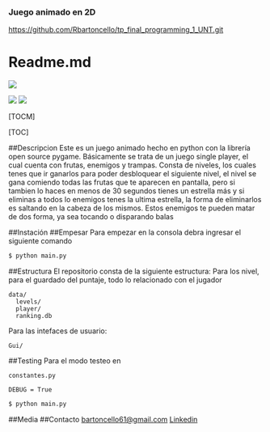 ### Juego animado  en 2D

https://github.com/Rbartoncello/tp_final_programming_1_UNT.git

# Readme.md

![](https://www.pygame.org/ftp/pygame-head-party.png)

![](https://github.com/Rbartoncello/tp_final_programming_1_UNT/fork) ![](https://img.shields.io/github/forks/pandao/editor.md.svg)


[TOCM]

[TOC]

##Descripcion
Este es un juego animado hecho en python con la librería open source pygame.
Básicamente se trata de un juego single player, el cual cuenta con frutas, enemigos y  trampas. Consta de  niveles, los cuales tenes que ir ganarlos para poder desbloquear el siguiente nivel, el nivel se gana comiendo todas las frutas que te aparecen en pantalla, pero si tambien lo haces en menos de 30 segundos tienes un estrella más y si eliminas a todos lo enemigos tenes la ultima estrella, la forma de eliminarlos es saltando en la cabeza de los mismos. Estos enemigos te pueden matar de dos forma, ya sea tocando o disparando balas 

##Instación
##Empesar
Para empezar en la consola debra ingresar el siguiente comando
```sh
$ python main.py
```
##Estructura
El repositorio consta de la siguiente estructura: 
Para los nivel, para el guardado del puntaje, todo lo relacionado con el jugador 
```
data/
  levels/
  player/
  ranking.db
```
Para las intefaces de usuario:
```
Gui/
```
##Testing
Para el modo testeo en 
```
constantes.py
```
`DEBUG = True`
```sh
$ python main.py
```

##Media
##Contacto
bartoncello61@gmail.com
[Linkedin](https://www.linkedin.com/in/ricardo-jose-bartoncello-a758201b8/ "Linkedin")




